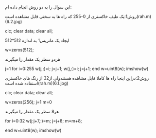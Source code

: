 این سوال را به دو روش انجام داده ام:

روش1:یک طیف خاکستری از 0-255 که راه ها به سختی قابل مشاهده است(rah.m)(6.2.jpg)

clc;
clear data;
clear all;

ایجاد یک ماتریس1 به اندازه 512*512

w=zeros(512);

هردو سطر یک مقدار را میگیرند

j=1
for i=0:255
    w(j,:)=i;
    j=j+1;
    w(j,:)=i;
    j=j+1;
end
w=uint8(w);
imshow(w)

روش2:دراین اینجا راه ها کاملا قابل مشاهده هستندولی از32 از رنگ های خاکستری استفاده شده است(rah.m)(6.1.jpg)


clc;
clear data;
clear all;

w=zeros(256);
j=1
m=0

هر8 سطر یک مقدار را میگیرند

for i=0:32
    w(j:j+7,:)=m;
    j=j+8;
    m=m+8;
    
end
w=uint8(w);
imshow(w)




